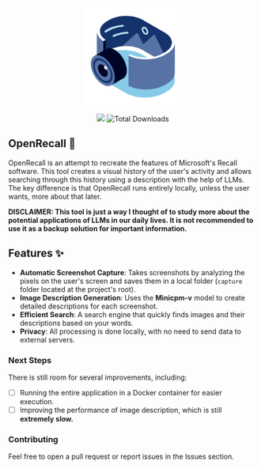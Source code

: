 <p align="center">
  <img width="200" height="200" src="openrecall/imgs/logo.png">
</p>

<p align="center">
  <img src="https://img.shields.io/badge/License-GPL%20v3-yellow.svg" href="https://choosealicense.com/licenses/gpl-3.0/">
  <img src="https://img.shields.io/github/downloads/vinisvictorelli/OpenRecall/total" alt="Total Downloads">
</p>


<h2 align="left"> OpenRecall 📸 </h2>

OpenRecall is an attempt to recreate the features of Microsoft's Recall software. This tool creates a visual history of the user's activity and allows searching through this history using a description with the help of LLMs. The key difference is that OpenRecall runs entirely locally, unless the user wants, more about that later.

**DISCLAIMER: This tool is just a way I thought of to study more about the potential applications of LLMs in our daily lives. It is not recommended to use it as a backup solution for important information.**

## Features ✨

- **Automatic Screenshot Capture**: Takes screenshots by analyzing the pixels on the user's screen and saves them in a local folder (`capture` folder located at the project's root).
- **Image Description Generation**: Uses the **Minicpm-v** model to create detailed descriptions for each screenshot.
- **Efficient Search**: A search engine that quickly finds images and their descriptions based on your words.
- **Privacy**: All processing is done locally, with no need to send data to external servers.

### Next Steps
There is still room for several improvements, including:
- [ ] Running the entire application in a Docker container for easier execution.
- [ ] Improving the performance of image description, which is still **extremely slow.**
### Contributing

Feel free to open a pull request or report issues in the Issues section.
